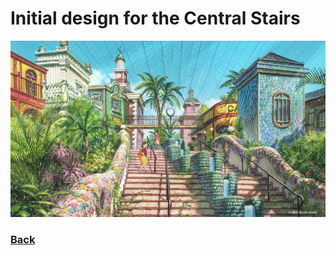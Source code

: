 # Initial design for the Central Stairs

![Stairs imagined](stairs-imagined.png)

### [Back](https://github.com/mollyjones2023/ghibli-simulacrum/blob/main/2-ghibli-grand-warehouse/3-central-stairs/stairs.md)
